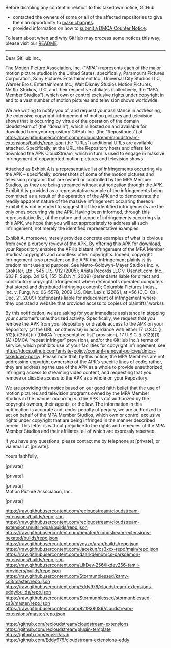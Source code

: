 Before disabling any content in relation to this takedown notice, GitHub
- contacted the owners of some or all of the affected repositories to give them an opportunity to [make changes](https://docs.github.com/en/github/site-policy/dmca-takedown-policy#a-how-does-this-actually-work).
- provided information on how to [submit a DMCA Counter Notice](https://docs.github.com/en/articles/guide-to-submitting-a-dmca-counter-notice).

To learn about when and why GitHub may process some notices this way, please visit our [README](https://github.com/github/dmca/blob/master/README.md#anatomy-of-a-takedown-notice).

---

Dear GitHub Inc.,

The Motion Picture Association, Inc. ("MPA") represents each of the major motion picture studios in the United States, specifically, Paramount Pictures Corporation, Sony Pictures Entertainment Inc., Universal City Studios LLC, Warner Bros. Entertainment Inc., Walt Disney Studios Motion Pictures, Netflix Studios, LLC, and their respective affiliates (collectively, the “MPA Member Studios”),  which own or control exclusive rights under copyright in and to a vast number of motion pictures and television shows worldwide.

We are writing to notify you of, and request your assistance in addressing, the extensive copyright infringement of motion pictures and television shows that is occurring by virtue of the operation of the domain cloudstream.cf (the “domain”), which is hosted on and available for download from your repository GitHub Inc. (the “Repositories”) at https://raw.githubusercontent.com/recloudstream/cloudstream-extensions/builds/repo.json (the “URLs”) additional URLs are available attached.  Specifically, at the URL, the Repository hosts and offers for download the APK CloudStream, which in turn is used to engage in massive infringement of copyrighted motion pictures and television shows.

Attached as Exhibit A is a representative list of infringements occurring via the APK – specifically, screenshots of some of the motion pictures and television programs that are owned or controlled by the MPA Member Studios, as they are being streamed without authorization through the APK.  Exhibit A is provided as a representative sample of the infringements being committed as a result of the operation of the APK and to demonstrate the readily apparent nature of the massive infringement occurring thereon.  Exhibit A is not intended to suggest that the identified infringements are the only ones occurring via the APK.  Having been informed, through this representative list, of the nature and scope of infringements occurring via this APK, we hope that you will act appropriately to address all such infringement, not merely the identified representative examples.

Exhibit A, moreover, merely provides concrete examples of what is obvious from even a cursory review of the APK.  By offering this APK for download, your Repository enables the APK’s blatant infringement of the MPA Member Studios’ copyrights and countless other copyrights.  Indeed, copyright infringement is so prevalent on the APK that infringement plainly is its predominant use and purpose.  See Metro-Goldwyn-Mayer Studios Inc. v. Grokster, Ltd., 545 U.S. 912 (2005); Arista Records LLC v. Usenet.com, Inc., 633 F. Supp. 2d 124, 155 (S.D.N.Y. 2009) (defendants liable for direct and contributory copyright infringement where defendants operated computers that stored and distributed infringing content); Columbia Pictures Indus., Inc. v. Fung, No. 06-5578, 2009 U.S. Dist. Lexis 122661, at *56 (C.D. Cal. Dec. 21, 2009) (defendants liable for inducement of infringement where they operated a website that provided access to copies of plaintiffs’ works).


By this notification, we are asking for your immediate assistance in stopping your customer’s unauthorized activity.  Specifically, we request that you remove the APK from your Repository or disable access to the APK on your Repository (at the URL, or otherwise) in accordance with either 17 U.S.C. § 512(c)(3)(A)(ii) (DMCA “representative list” provision), 17 U.S.C. § 512(i)(1)(A) (DMCA “repeat infringer” provision), and/or the GitHub Inc.’s terms of service, which prohibits use of your facilities for copyright infringement, see https://docs.github.com/en/site-policy/content-removal-policies/dmca-takedown-policy. Please note that, by this notice, the MPA Members are not addressing copyright ownership of the APK’s specific lines of code; rather, they are addressing the use of the APK as a whole to provide unauthorized, infringing access to streaming video content, and requesting that you remove or disable access to the APK as a whole on your Repository.

We are providing this notice based on our good faith belief that the use of motion pictures and television programs owned by the MPA Member Studios in the manner occurring via the APK is not authorized by the copyright owners, their agents, or the law.  The information in this notification is accurate and, under penalty of perjury, we are authorized to act on behalf of the MPA Member Studios, which own or control exclusive rights under copyright that are being infringed in the manner described herein.  This letter is without prejudice to the rights and remedies of the MPA Member Studios and their affiliates, all of which are expressly reserved.

If you have any questions, please contact me by telephone at [private], or via email at [private].

Yours faithfully,

[private]

[private]

[private]  
Motion Picture Association, Inc.

[private]

https://raw.githubusercontent.com/recloudstream/cloudstream-extensions/builds/repo.json  
https://raw.githubusercontent.com/recloudstream/cloudstream-extensionsmultilingual/builds/repo.json  
https://raw.githubusercontent.com/hexated/cloudstream-extensions-hexated/builds/repo.json  
https://raw.githubusercontent.com/yoyzo/arab/builds/repo.json  
https://raw.githubusercontent.com/Jacekun/cs3xxx-repo/main/repo.json  
https://raw.githubusercontent.com/daarkdemon/cs-darkdemon-extensions/builds/repo.json  
https://raw.githubusercontent.com/LikDev-256/likdev256-tamil-providers/builds/repo.json  
https://raw.githubusercontent.com/Stormunblessed/kamy-cs3/master/repo.json  
https://raw.githubusercontent.com/Eddy976/cloudstream-extensions-eddy/builds/repo.json  
https://raw.githubusercontent.com/Stormunblessed/stormunblessed-cs3/master/repo.json  
https://raw.githubusercontent.com/821938089/cloudstream-extensions/master/repo.json

https://github.com/recloudstream/cloudstream-extensions   
https://github.com/recloudstream/plugin-template  
https://github.com/yoyzo/arab  
https://github.com/Eddy976/cloudstream-extensions-eddy  
